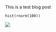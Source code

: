 This is a test blog post

    hist(rnorm(100))

![](test_files/figure-markdown_strict/unnamed-chunk-1-1.png)
